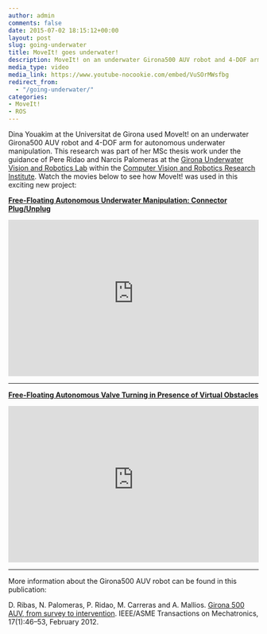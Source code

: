 ```yaml
---
author: admin
comments: false
date: 2015-07-02 18:15:12+00:00
layout: post
slug: going-underwater
title: MoveIt! goes underwater!
description: MoveIt! on an underwater Girona500 AUV robot and 4-DOF arm for autonomous underwater manipulation...
media_type: video
media_link: https://www.youtube-nocookie.com/embed/VuSOrMWsfbg
redirect_from:
  - "/going-underwater/"
categories:
- MoveIt!
- ROS
---
```


Dina Youakim at the Universitat de Girona used MoveIt! on an underwater Girona500 AUV robot and 4-DOF arm for autonomous underwater manipulation. This research was part of her MSc thesis work under the guidance of Pere Ridao and Narcis Palomeras at the [Girona Underwater Vision and Robotics Lab](http://cirs.udg.edu) within the [Computer Vision and Robotics Research Institute](http://vicorob.udg.edu). Watch the movies below to see how MoveIt! was used in this exciting new project:

**[Free-Floating Autonomous Underwater Manipulation: Connector Plug/Unplug](https://youtu.be/VuSOrMWsfbg)**

<iframe width="100%" height="315" src="https://www.youtube-nocookie.com/embed/VuSOrMWsfbg" frameborder="0" allowfullscreen></iframe>

***

**[Free-Floating Autonomous Valve Turning in Presence of Virtual Obstacles](https://youtu.be/xkYdiM2svrY)**

<iframe width="100%" height="315" src="https://www.youtube-nocookie.com/embed/mDZBA1jyRi8?list=PLhSXjcUsDAnGDSlMOojGkDyRpChZCudHT" frameborder="0" allowfullscreen></iframe>

***
More information about the Girona500 AUV robot can be found in this publication:

D. Ribas, N. Palomeras, P. Ridao, M. Carreras and A. Mallios. [Girona 500 AUV, from survey to intervention](http://ieeexplore.ieee.org/xpl/login.jsp?tp=&arnumber=6093749&url=http%3A%2F%2Fieeexplore.ieee.org%2Fxpls%2Fabs_all.jsp%3Farnumber%3D6093749). IEEE/ASME Transactions on Mechatronics, 17(1):46–53, February 2012.
